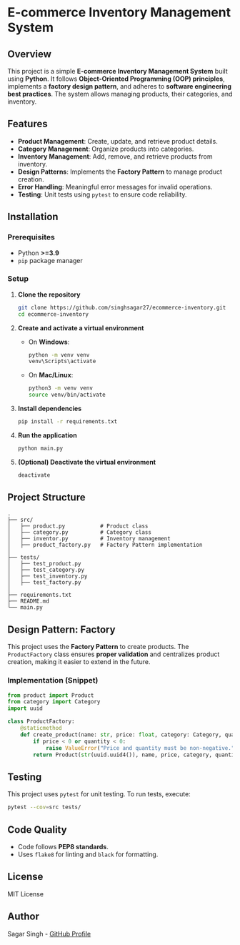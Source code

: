 # E-commerce Inventory Management System

## Overview
This project is a simple **E-commerce Inventory Management System** built using **Python**. It follows **Object-Oriented Programming (OOP) principles**, implements a **factory design pattern**, and adheres to **software engineering best practices**. The system allows managing products, their categories, and inventory.

## Features
- **Product Management**: Create, update, and retrieve product details.
- **Category Management**: Organize products into categories.
- **Inventory Management**: Add, remove, and retrieve products from inventory.
- **Design Patterns**: Implements the **Factory Pattern** to manage product creation.
- **Error Handling**: Meaningful error messages for invalid operations.
- **Testing**: Unit tests using `pytest` to ensure code reliability.

## Installation
### Prerequisites
- Python **>=3.9**
- `pip` package manager

### Setup
1. **Clone the repository**
   ```bash
   git clone https://github.com/singhsagar27/ecommerce-inventory.git
   cd ecommerce-inventory
   ```

2. **Create and activate a virtual environment**  
   - On **Windows**:
     ```bash
     python -m venv venv
     venv\Scripts\activate
     ```
   - On **Mac/Linux**:
     ```bash
     python3 -m venv venv
     source venv/bin/activate
     ```

3. **Install dependencies**
   ```bash
   pip install -r requirements.txt
   ```

4. **Run the application**
   ```bash
   python main.py
   ```

5. **(Optional) Deactivate the virtual environment**  
   ```bash
   deactivate
   ```

## Project Structure
```
.
├── src/
│   ├── product.py           # Product class
│   ├── category.py          # Category class
│   ├── inventor.py          # Inventory management
│   ├── product_factory.py   # Factory Pattern implementation
│
├── tests/
│   ├── test_product.py
│   ├── test_category.py
│   ├── test_inventory.py
│   ├── test_factory.py
│
├── requirements.txt
├── README.md
└── main.py
```

## Design Pattern: Factory
This project uses the **Factory Pattern** to create products. The `ProductFactory` class ensures **proper validation** and centralizes product creation, making it easier to extend in the future.

### Implementation (Snippet)
```python
from product import Product
from category import Category
import uuid

class ProductFactory:
    @staticmethod
    def create_product(name: str, price: float, category: Category, quantity: int) -> Product:
        if price < 0 or quantity < 0:
            raise ValueError("Price and quantity must be non-negative.")
        return Product(str(uuid.uuid4()), name, price, category, quantity)
```

## Testing
This project uses `pytest` for unit testing. To run tests, execute:
```bash
pytest --cov=src tests/
```

## Code Quality
- Code follows **PEP8 standards**.
- Uses `flake8` for linting and `black` for formatting.

## License
MIT License

## Author
Sagar Singh - [GitHub Profile](https://github.com/singhsagar27)

